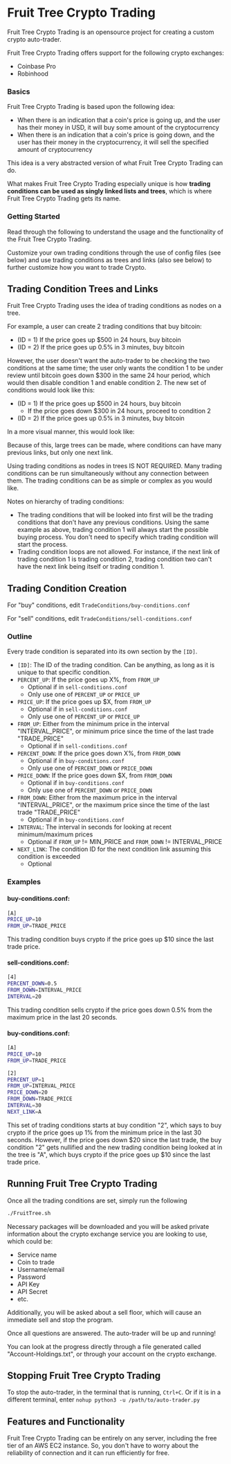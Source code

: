 # Fruit Tree Crypto Trading
Fruit Tree Crypto Trading is an opensource project for creating a custom crypto auto-trader.

Fruit Tree Crypto Trading offers support for the following crypto exchanges:
- Coinbase Pro
- Robinhood

### Basics
Fruit Tree Crypto Trading is based upon the following idea:
- When there is an indication that a coin's price is going up, and the user has their money in USD, it will buy some amount of the cryptocurrency
- When there is an indication that a coin's price is going down, and the user has their money in the cryptocurrency, it will sell the specified amount of cryptocurrency

This idea is a very abstracted version of what Fruit Tree Crypto Trading can do.

What makes Fruit Tree Crypto Trading especially unique is how **trading conditions can be used as singly linked lists and trees**, which is where Fruit Tree Crypto Trading gets its name.

### Getting Started
Read through the following to understand the usage and the functionality of the Fruit Tree Crypto Trading.

Customize your own trading conditions through the use of config files (see below) and use trading conditions as trees and links (also see below) to further customize how you want to trade Crypto.
## Trading Condition Trees and Links

Fruit Tree Crypto Trading uses the idea of trading conditions as nodes on a tree.

For example, a user can create 2 trading conditions that buy bitcoin: 
- (ID = 1) If the price goes up $500 in 24 hours, buy bitcoin
- (ID = 2) If the price goes up 0.5% in 3 minutes, buy bitcoin

However, the user doesn't want the auto-trader to be checking the two conditions at the same time; the user only wants the condition 1 to be under review until bitcoin goes down $300 in the same 24 hour period, which would then disable condition 1 and enable condition 2. The new set of conditions would look like this:
- (ID = 1) If the price goes up $500 in 24 hours, buy bitcoin
  - If the price goes down $300 in 24 hours, proceed to condition 2
- (ID = 2) If the price goes up 0.5% in 3 minutes, buy bitcoin

In a more visual manner, this would look like:

Because of this, large trees can be made, where conditions can have many previous links, but only one next link.

Using trading conditions as nodes in trees IS NOT REQUIRED. Many trading conditions can be run simultaneously without any connection between them. The trading conditions can be as simple or complex as you would like.

Notes on hierarchy of trading conditions:
- The trading conditions that will be looked into first will be the trading conditions that don't have any previous conditions. Using the same example as above, trading condition 1 will always start the possible buying process. You don't need to specify which trading condition will start the process.
- Trading condition loops are not allowed. For instance, if the next link of trading condition 1 is trading condition 2, trading condition two can't have the next link being itself or trading condition 1.

## Trading Condition Creation

For "buy" conditions, edit ```TradeConditions/buy-conditions.conf```

For "sell" conditions, edit ```TradeConditions/sell-conditions.conf``` 

### Outline
Every trade condition is separated into its own section by the ```[ID]```.

- ```[ID]```: The ID of the trading condition. Can be anything, as long as it is unique to that specific condition.
- ```PERCENT_UP```: If the price goes up X%, from ```FROM_UP``` 
    - Optional if in ```sell-conditions.conf```
    - Only use one of ```PERCENT_UP``` or ```PRICE_UP```
- ```PRICE_UP```: If the price goes up $X, from ```FROM_UP```
    - Optional if in ```sell-conditions.conf```
    - Only use one of ```PERCENT_UP``` or ```PRICE_UP```
- ```FROM_UP```: Either from the minimum price in the interval "INTERVAL_PRICE", or minimum price since the time of the last trade "TRADE_PRICE"
    - Optional if in ```sell-conditions.conf```
- ```PERCENT_DOWN```: If the price goes down X%, from ```FROM_DOWN```
    - Optional if in ```buy-conditions.conf```
    - Only use one of ```PERCENT_DOWN``` or ```PRICE_DOWN```
- ```PRICE_DOWN```: If the price goes down $X, from ```FROM_DOWN```
    - Optional if in ```buy-conditions.conf```
    - Only use one of ```PERCENT_DOWN``` or ```PRICE_DOWN```
- ```FROM_DOWN```: Either from the maximum price in the interval "INTERVAL_PRICE", or the maximum price since the time of the last trade "TRADE_PRICE"
    - Optional if in ```buy-conditions.conf```
- ```INTERVAL```: The interval in seconds for looking at recent minimum/maximum prices
    - Optional if ```FROM_UP``` != MIN_PRICE and ```FROM_DOWN``` != INTERVAL_PRICE
- ```NEXT_LINK```: The condition ID for the next condition link assuming this condition is exceeded
    - Optional

### Examples


#### buy-conditions.conf:
```bash
[A]
PRICE_UP=10
FROM_UP=TRADE_PRICE
```
This trading condition buys crypto if the price goes up $10 since the last trade price.

#### sell-conditions.conf:
```bash
[4]
PERCENT_DOWN=0.5
FROM_DOWN=INTERVAL_PRICE
INTERVAL=20
```

This trading condition sells crypto if the price goes down 0.5% from the maximum price in the last 20 seconds.

#### buy-conditions.conf:
```bash
[A]
PRICE_UP=10
FROM_UP=TRADE_PRICE

[2]
PERCENT_UP=1
FROM_UP=INTERVAL_PRICE
PRICE_DOWN=20
FROM_DOWN=TRADE_PRICE
INTERVAL=30
NEXT_LINK=A
```

This set of trading conditions starts at buy condition "2", which says to buy crypto if the price goes up 1% from the minimum price in the last 30 seconds. However, if the price goes down $20 since the last trade, the buy condition "2" gets nullified and the new trading condition being looked at in the tree is "A", which buys crypto if the price goes up $10 since the last trade price.

## Running Fruit Tree Crypto Trading

Once all the trading conditions are set, simply run the following
```bash
./FruitTree.sh
```
Necessary packages will be downloaded and you will be asked private information about the crypto exchange service you are looking to use, which could be:
- Service name
- Coin to trade
- Username/email
- Password
- API Key
- API Secret
- etc.

Additionally, you will be asked about a sell floor, which will cause an immediate sell and stop the program.

Once all questions are answered. The auto-trader will be up and running!

You can look at the progress directly through a file generated called "Account-Holdings.txt", or through your account on the crypto exchange.

## Stopping Fruit Tree Crypto Trading

To stop the auto-trader, in the terminal that is running, ```Ctrl+C```. Or if it is in a different terminal, enter ```nohup python3 -u /path/to/auto-trader.py```

## Features and Functionality

Fruit Tree Crypto Trading can be entirely on any server, including the free tier of an AWS EC2 instance. So, you don't have to worry about the reliability of connection and it can run efficiently for free.
